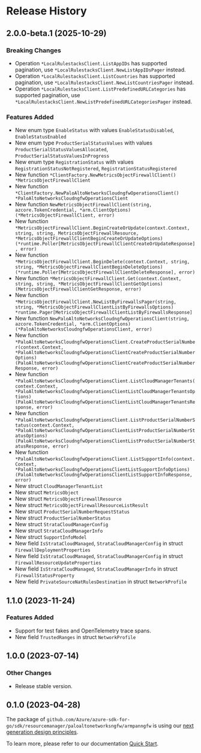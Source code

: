 # Release History

## 2.0.0-beta.1 (2025-10-29)
### Breaking Changes

- Operation `*LocalRulestacksClient.ListAppIDs` has supported pagination, use `*LocalRulestacksClient.NewListAppIDsPager` instead.
- Operation `*LocalRulestacksClient.ListCountries` has supported pagination, use `*LocalRulestacksClient.NewListCountriesPager` instead.
- Operation `*LocalRulestacksClient.ListPredefinedURLCategories` has supported pagination, use `*LocalRulestacksClient.NewListPredefinedURLCategoriesPager` instead.

### Features Added

- New enum type `EnableStatus` with values `EnableStatusDisabled`, `EnableStatusEnabled`
- New enum type `ProductSerialStatusValues` with values `ProductSerialStatusValuesAllocated`, `ProductSerialStatusValuesInProgress`
- New enum type `RegistrationStatus` with values `RegistrationStatusNotRegistered`, `RegistrationStatusRegistered`
- New function `*ClientFactory.NewMetricsObjectFirewallClient() *MetricsObjectFirewallClient`
- New function `*ClientFactory.NewPaloAltoNetworksCloudngfwOperationsClient() *PaloAltoNetworksCloudngfwOperationsClient`
- New function `NewMetricsObjectFirewallClient(string, azcore.TokenCredential, *arm.ClientOptions) (*MetricsObjectFirewallClient, error)`
- New function `*MetricsObjectFirewallClient.BeginCreateOrUpdate(context.Context, string, string, MetricsObjectFirewallResource, *MetricsObjectFirewallClientBeginCreateOrUpdateOptions) (*runtime.Poller[MetricsObjectFirewallClientCreateOrUpdateResponse], error)`
- New function `*MetricsObjectFirewallClient.BeginDelete(context.Context, string, string, *MetricsObjectFirewallClientBeginDeleteOptions) (*runtime.Poller[MetricsObjectFirewallClientDeleteResponse], error)`
- New function `*MetricsObjectFirewallClient.Get(context.Context, string, string, *MetricsObjectFirewallClientGetOptions) (MetricsObjectFirewallClientGetResponse, error)`
- New function `*MetricsObjectFirewallClient.NewListByFirewallsPager(string, string, *MetricsObjectFirewallClientListByFirewallsOptions) *runtime.Pager[MetricsObjectFirewallClientListByFirewallsResponse]`
- New function `NewPaloAltoNetworksCloudngfwOperationsClient(string, azcore.TokenCredential, *arm.ClientOptions) (*PaloAltoNetworksCloudngfwOperationsClient, error)`
- New function `*PaloAltoNetworksCloudngfwOperationsClient.CreateProductSerialNumber(context.Context, *PaloAltoNetworksCloudngfwOperationsClientCreateProductSerialNumberOptions) (PaloAltoNetworksCloudngfwOperationsClientCreateProductSerialNumberResponse, error)`
- New function `*PaloAltoNetworksCloudngfwOperationsClient.ListCloudManagerTenants(context.Context, *PaloAltoNetworksCloudngfwOperationsClientListCloudManagerTenantsOptions) (PaloAltoNetworksCloudngfwOperationsClientListCloudManagerTenantsResponse, error)`
- New function `*PaloAltoNetworksCloudngfwOperationsClient.ListProductSerialNumberStatus(context.Context, *PaloAltoNetworksCloudngfwOperationsClientListProductSerialNumberStatusOptions) (PaloAltoNetworksCloudngfwOperationsClientListProductSerialNumberStatusResponse, error)`
- New function `*PaloAltoNetworksCloudngfwOperationsClient.ListSupportInfo(context.Context, *PaloAltoNetworksCloudngfwOperationsClientListSupportInfoOptions) (PaloAltoNetworksCloudngfwOperationsClientListSupportInfoResponse, error)`
- New struct `CloudManagerTenantList`
- New struct `MetricsObject`
- New struct `MetricsObjectFirewallResource`
- New struct `MetricsObjectFirewallResourceListResult`
- New struct `ProductSerialNumberRequestStatus`
- New struct `ProductSerialNumberStatus`
- New struct `StrataCloudManagerConfig`
- New struct `StrataCloudManagerInfo`
- New struct `SupportInfoModel`
- New field `IsStrataCloudManaged`, `StrataCloudManagerConfig` in struct `FirewallDeploymentProperties`
- New field `IsStrataCloudManaged`, `StrataCloudManagerConfig` in struct `FirewallResourceUpdateProperties`
- New field `IsStrataCloudManaged`, `StrataCloudManagerInfo` in struct `FirewallStatusProperty`
- New field `PrivateSourceNatRulesDestination` in struct `NetworkProfile`


## 1.1.0 (2023-11-24)
### Features Added

- Support for test fakes and OpenTelemetry trace spans.
- New field `TrustedRanges` in struct `NetworkProfile`


## 1.0.0 (2023-07-14)
### Other Changes

- Release stable version.

## 0.1.0 (2023-04-28)

The package of `github.com/Azure/azure-sdk-for-go/sdk/resourcemanager/paloaltonetworksngfw/armpanngfw` is using our [next generation design principles](https://azure.github.io/azure-sdk/general_introduction.html).

To learn more, please refer to our documentation [Quick Start](https://aka.ms/azsdk/go/mgmt).